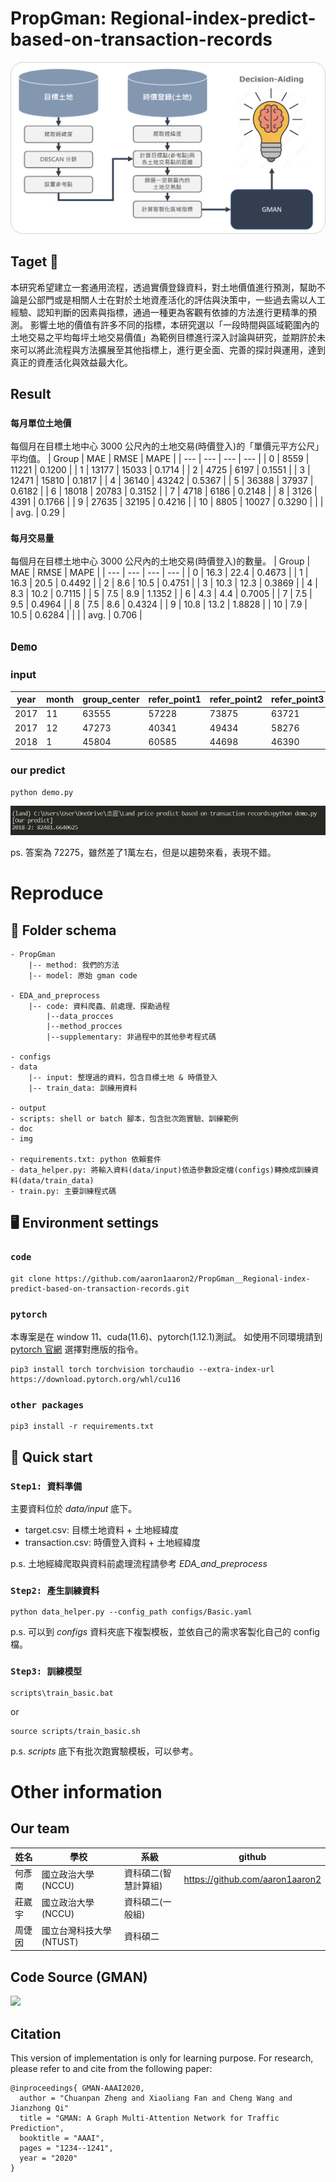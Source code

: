 # PropGman: Regional-index-predict-based-on-transaction-records

![](img/流程圖.png)
## Taget 🎯 
本研究希望建立一套通用流程，透過實價登錄資料，對土地價值進行預測，幫助不論是公部門或是相關人士在對於土地資產活化的評估與決策中，一些過去需以人工經驗、認知判斷的因素與指標，通過一種更為客觀有依據的方法進行更精準的預測。
影響土地的價值有許多不同的指標，本研究選以「一段時間與區域範圍內的土地交易之平均每坪土地交易價值」為範例目標進行深入討論與研究，並期許於未來可以將此流程與方法擴展至其他指標上，進行更全面、完善的探討與運用，達到真正的資產活化與效益最大化。

## Result 
### `每月單位土地價`
每個月在目標土地中心 3000 公尺內的土地交易(時價登入)的「單價元平方公尺」平均值。
| Group | MAE | RMSE | MAPE |
| --- | --- | --- | --- |
| 0 | 8559 | 11221 | 0.1200 |
| 1 | 13177 | 15033 | 0.1714 |
| 2 | 4725 | 6197 | 0.1551 |
| 3 | 12471 | 15810 | 0.1817 |
| 4 | 36140 | 43242 | 0.5367 |
| 5 | 36388 | 37937 | 0.6182 |
| 6 | 18018 | 20783 | 0.3152 |
| 7 | 4718 | 6186 | 0.2148 |
| 8 | 3126 | 4391 | 0.1766 |
| 9 | 27635 | 32195 | 0.4216 |
| 10 | 8805 | 10027 | 0.3290 |
|  |  | avg. | 0.29 |

### `每月交易量`
每個月在目標土地中心 3000 公尺內的土地交易(時價登入)的數量。
| Group | MAE | RMSE | MAPE |
| --- | --- | --- | --- |
| 0 | 16.3 | 22.4 | 0.4673 |
| 1 | 16.3 | 20.5 | 0.4492 |
| 2 | 8.6 | 10.5 | 0.4751 |
| 3 | 10.3 | 12.3 | 0.3869 |
| 4 | 8.3 | 10.2 | 0.7115 |
| 5 | 7.5 | 8.9 | 1.1352 |
| 6 | 4.3 | 4.4 | 0.7005 |
| 7 | 7.5 | 9.5 | 0.4964 |
| 8 | 7.5 | 8.6 | 0.4324 |
| 9 | 10.8 | 13.2 | 1.8828 |
| 10 | 7.9 | 10.5 | 0.6284 |
|  |  | avg. | 0.706 |

## `Demo`
### input
| year | month | group_center | refer_point1 | refer_point2 | refer_point3 | refer_point4 | group |
| --- | --- | --- | --- | --- | --- | --- | --- |
| 2017 | 11 | 63555 | 57228 | 73875 | 63721 | 37824 | 0 |
| 2017 | 12 | 47273 | 40341 | 49434 | 58276 | 32960 | 0 |
| 2018 | 1 | 45804 | 60585 | 44698 | 46390 | 34342 | 0 |


### our predict
```
python demo.py
```
![](img/demo_res.png)

ps. 答案為 72275，雖然差了1萬左右，但是以趨勢來看，表現不錯。

# Reproduce
## 📁 Folder schema 
```
- PropGman
    |-- method: 我們的方法
    |-- model: 原始 gman code

- EDA_and_preprocess
    |-- code: 資料爬蟲、前處理、探勘過程
        |--data_procces
        |--method_procces
        |--supplementary: 非過程中的其他參考程式碼

- configs
- data 
    |-- input: 整理過的資料，包含目標土地 & 時價登入
    |-- train_data: 訓練用資料

- output
- scripts: shell or batch 腳本，包含批次跑實驗、訓練範例
- doc
- img

- requirements.txt: python 依賴套件
- data_helper.py: 將輸入資料(data/input)依造參數設定檔(configs)轉換成訓練資料(data/train_data)
- train.py: 主要訓練程式碼
```
## 🖥️ Environment settings 
### `code`
```shell
git clone https://github.com/aaron1aaron2/PropGman__Regional-index-predict-based-on-transaction-records.git
```
### `pytorch`
本專案是在 window 11、cuda(11.6)、pytorch(1.12.1)測試。
如使用不同環境請到 [pytorch 官網](https://pytorch.org/) 選擇對應版的指令。
```shell
pip3 install torch torchvision torchaudio --extra-index-url https://download.pytorch.org/whl/cu116
```

### `other packages`
```shell
pip3 install -r requirements.txt
```
## 🙋 Quick start 
### `Step1: 資料準備`
主要資料位於 *data/input* 底下。
- target.csv: 目標土地資料 + 土地經緯度
- transaction.csv: 時價登入資料 + 土地經緯度

p.s. 土地經緯爬取與資料前處理流程請參考 *EDA_and_preprocess*

### `Step2: 產生訓練資料`

```shell
python data_helper.py --config_path configs/Basic.yaml
```
p.s. 可以到 *configs* 資料夾底下複製模板，並依自己的需求客製化自己的 config 檔。

### `Step3: 訓練模型`
```shell
scripts\train_basic.bat
```
or
```shell
source scripts/train_basic.sh
```
p.s. *scripts* 底下有批次跑實驗模板，可以參考。
# Other information
## Our team
|姓名|學校|系級|github|
|-|-|-|-|
|何彥南|國立政治大學(NCCU)|資科碩二(智慧計算組)|https://github.com/aaron1aaron2|
|莊崴宇|國立政治大學(NCCU)|資科碩二(一般組)||
|周倢因|國立台灣科技大學(NTUST)|資科碩二|

## Code Source (GMAN)
[![](https://github-readme-stats.vercel.app/api/pin/?username=VincLee8188&repo=GMAN-PyTorch)](https://github.com/VincLee8188/GMAN-PyTorch)

## Citation

This version of implementation is only for learning purpose. For research, please refer to  and  cite from the following paper:
```
@inproceedings{ GMAN-AAAI2020,
  author = "Chuanpan Zheng and Xiaoliang Fan and Cheng Wang and Jianzhong Qi"
  title = "GMAN: A Graph Multi-Attention Network for Traffic Prediction",
  booktitle = "AAAI",
  pages = "1234--1241",
  year = "2020"
}
```

